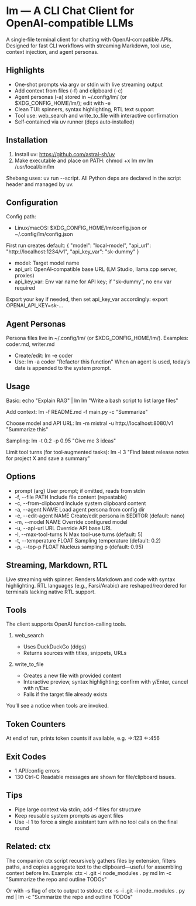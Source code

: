 # lm — A CLI Chat Client for OpenAI‑compatible LLMs

A single‑file terminal client for chatting with OpenAI‑compatible APIs. Designed for fast CLI workflows with streaming Markdown, tool use, context injection, and agent personas.

## Highlights
- One‑shot prompts via argv or stdin with live streaming output
- Add context from files (-f) and clipboard (-c)
- Agent personas (-a) stored in ~/.config/lm/ (or $XDG_CONFIG_HOME/lm/); edit with -e
- Clean TUI: spinners, syntax highlighting, RTL text support
- Tool use: web_search and write_to_file with interactive confirmation
- Self‑contained via uv runner (deps auto‑installed)

## Installation
1) Install uv: https://github.com/astral-sh/uv
2) Make executable and place on PATH:
   chmod +x lm
   mv lm /usr/local/bin/lm

Shebang uses: uv run --script. All Python deps are declared in the script header and managed by uv.

## Configuration
Config path:
- Linux/macOS: $XDG_CONFIG_HOME/lm/config.json or ~/.config/lm/config.json

First run creates default:
{
  "model": "local-model",
  "api_url": "http://localhost:1234/v1",
  "api_key_var": "sk-dummy"
}
- model: Target model name
- api_url: OpenAI‑compatible base URL (LM Studio, llama.cpp server, proxies)
- api_key_var: Env var name for API key; if "sk-dummy", no env var required

Export your key if needed, then set api_key_var accordingly:
  export OPENAI_API_KEY=sk-...

## Agent Personas
Persona files live in ~/.config/lm/ (or $XDG_CONFIG_HOME/lm/). Examples: coder.md, writer.md
- Create/edit: lm -e coder
- Use:        lm -a coder "Refactor this function"
When an agent is used, today’s date is appended to the system prompt.

## Usage
Basic:
  echo "Explain RAG" | lm
  lm "Write a bash script to list large files"

Add context:
  lm -f README.md -f main.py -c "Summarize"

Choose model and API URL:
  lm -m mistral -u http://localhost:8080/v1 "Summarize this"

Sampling:
  lm -t 0.2 -p 0.95 "Give me 3 ideas"

Limit tool turns (for tool‑augmented tasks):
  lm -l 3 "Find latest release notes for project X and save a summary"

## Options
- prompt (arg)              User prompt; if omitted, reads from stdin
- -f, --file PATH           Include file content (repeatable)
- -c, --from-clipboard      Include system clipboard content
- -a, --agent NAME          Load agent persona from config dir
- -e, --edit-agent NAME     Create/edit persona in $EDITOR (default: nano)
- -m, --model NAME          Override configured model
- -u, --api-url URL         Override API base URL
- -l, --max-tool-turns N    Max tool-use turns (default: 5)
- -t, --temperature FLOAT   Sampling temperature (default: 0.2)
- -p, --top-p FLOAT         Nucleus sampling p (default: 0.95)

## Streaming, Markdown, RTL
Live streaming with spinner. Renders Markdown and code with syntax highlighting. RTL languages (e.g., Farsi/Arabic) are reshaped/reordered for terminals lacking native RTL support.

## Tools
The client supports OpenAI function-calling tools.

1) web_search
   - Uses DuckDuckGo (ddgs)
   - Returns sources with titles, snippets, URLs

2) write_to_file
   - Creates a new file with provided content
   - Interactive preview, syntax highlighting; confirm with y/Enter, cancel with n/Esc
   - Fails if the target file already exists

You’ll see a notice when tools are invoked.

## Token Counters
At end of run, prints token counts if available, e.g. ->:123 <-:456

## Exit Codes
- 1   API/config errors
- 130 Ctrl-C
Readable messages are shown for file/clipboard issues.

## Tips
- Pipe large context via stdin; add -f files for structure
- Keep reusable system prompts as agent files
- Use -l 1 to force a single assistant turn with no tool calls on the final round

## Related: ctx
The companion ctx script recursively gathers files by extension, filters paths, and copies aggregate text to the clipboard—useful for assembling context before lm.
Example:
  ctx -i .git -i node_modules . py md
  lm -c "Summarize the repo and outline TODOs"

Or with -s flag of ctx to output to stdout:
  ctx -s -i .git -i node_modules . py md | lm -c "Summarize the repo and outline TODOs"
